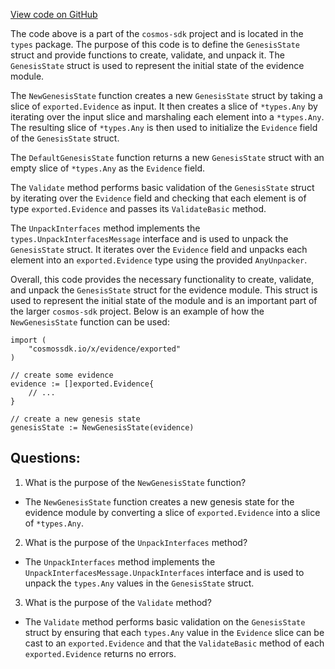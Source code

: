 [View code on GitHub](https://github.com/cosmos/cosmos-sdk/blob/main/x/evidence/types/genesis.go)

The code above is a part of the `cosmos-sdk` project and is located in the `types` package. The purpose of this code is to define the `GenesisState` struct and provide functions to create, validate, and unpack it. The `GenesisState` struct is used to represent the initial state of the evidence module.

The `NewGenesisState` function creates a new `GenesisState` struct by taking a slice of `exported.Evidence` as input. It then creates a slice of `*types.Any` by iterating over the input slice and marshaling each element into a `*types.Any`. The resulting slice of `*types.Any` is then used to initialize the `Evidence` field of the `GenesisState` struct.

The `DefaultGenesisState` function returns a new `GenesisState` struct with an empty slice of `*types.Any` as the `Evidence` field.

The `Validate` method performs basic validation of the `GenesisState` struct by iterating over the `Evidence` field and checking that each element is of type `exported.Evidence` and passes its `ValidateBasic` method.

The `UnpackInterfaces` method implements the `types.UnpackInterfacesMessage` interface and is used to unpack the `GenesisState` struct. It iterates over the `Evidence` field and unpacks each element into an `exported.Evidence` type using the provided `AnyUnpacker`.

Overall, this code provides the necessary functionality to create, validate, and unpack the `GenesisState` struct for the evidence module. This struct is used to represent the initial state of the module and is an important part of the larger `cosmos-sdk` project. Below is an example of how the `NewGenesisState` function can be used:

```
import (
    "cosmossdk.io/x/evidence/exported"
)

// create some evidence
evidence := []exported.Evidence{
    // ...
}

// create a new genesis state
genesisState := NewGenesisState(evidence)
```
## Questions: 
 1. What is the purpose of the `NewGenesisState` function?
- The `NewGenesisState` function creates a new genesis state for the evidence module by converting a slice of `exported.Evidence` into a slice of `*types.Any`.

2. What is the purpose of the `UnpackInterfaces` method?
- The `UnpackInterfaces` method implements the `UnpackInterfacesMessage.UnpackInterfaces` interface and is used to unpack the `types.Any` values in the `GenesisState` struct.

3. What is the purpose of the `Validate` method?
- The `Validate` method performs basic validation on the `GenesisState` struct by ensuring that each `types.Any` value in the `Evidence` slice can be cast to an `exported.Evidence` and that the `ValidateBasic` method of each `exported.Evidence` returns no errors.